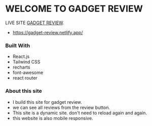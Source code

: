 # WELCOME TO GADGET REVIEW

LIVE SITE [GADGET REVIEW](https://gadget-review.netlify.app/).
* https://gadget-review.netlify.app/

### Built With
* React.js
* Tailwind CSS
* recharts
* font-awesome
* react router
### About this site
* I build this site for gadget review.
* we can see all reviews from the review button.
* This site is a dynamic site. don't need to reload again and again.
* this website is also mobile responsive.
